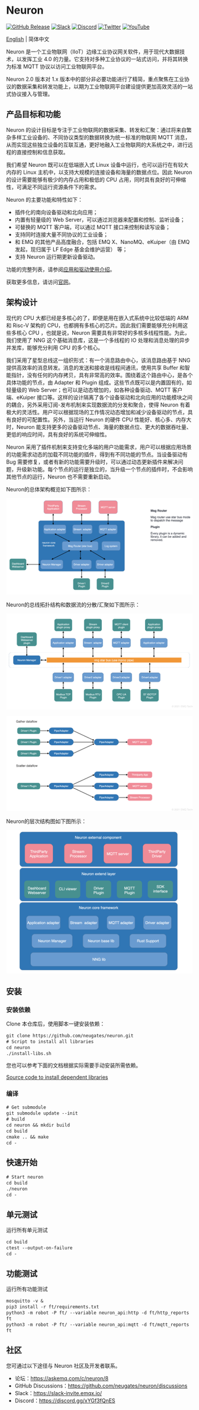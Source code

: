 # Neuron

[![GitHub Release](https://img.shields.io/github/release/neugates/neuron?color=brightgreen&label=Release)](https://github.com/neugates/neuron/releases)
[![Slack](https://img.shields.io/badge/Slack-Neuron-39AE85?logo=slack)](https://slack-invite.emqx.io/)
[![Discord](https://img.shields.io/discord/931086341838622751?label=Discord&logo=discord)](https://discord.gg/xYGf3fQnES)
[![Twitter](https://img.shields.io/badge/Follow-EMQ-1DA1F2?logo=twitter)](https://twitter.com/EMQTech)
[![YouTube](https://img.shields.io/badge/Subscribe-EMQ-FF0000?logo=youtube)](https://www.youtube.com/channel/UC5FjR77ErAxvZENEWzQaO5Q)

[English](https://github.com/neugates/neuron/blob/main/README.md) | 简体中文

Neuron 是一个工业物联网（IIoT）边缘工业协议网关软件，用于现代大数据技术，以发挥工业 4.0 的力量。它支持对多种工业协议的一站式访问，并将其转换为标准 MQTT 协议以访问工业物联网平台。

Neuron 2.0 版本对 1.x 版本中的部分非必要功能进行了精简，重点聚焦在工业协议的数据采集和转发功能上，以期为工业物联网平台建设提供更加高效灵活的一站式协议接入与管理。

## 产品目标和功能

Neuron 的设计目标是专注于工业物联网的数据采集、转发和汇聚：通过将来自繁杂多样工业设备的、不同协议类型的数据转换为统一标准的物联网 MQTT 消息，从而实现这些独立设备的互联互通，更好地融入工业物联网的大系统之中，进行远程的直接控制和信息获取。

我们希望 Neuron 既可以在低端嵌入式 Linux 设备中运行，也可以运行在有较大内存的 Linux 主机中，以支持大规模的连接设备和海量的数据点位。因此 Neuron 的设计需要能够有极少的内存占用和极低的 CPU 占用，同时具有良好的可伸缩性，可满足不同运行资源条件下的需求。

Neuron 的主要功能和特性如下：

- 插件化的南向设备驱动和北向应用；
- 内置有轻量级的 Web Server，可以通过浏览器来配置和控制、监听设备；
- 可替换的 MQTT 客户端，可以通过 MQTT 接口来控制和读写设备；
- 支持同时连接大量不同协议的工业设备；
- 和 EMQ 的其他产品高度融合，包括 EMQ X、NanoMQ、eKuiper（由 EMQ 发起，现归属于 LF Edge 基金会维护运营） 等；
- 支持 Neuron 运行期更新设备驱动。

功能的完整列表，请参阅[应用和驱动使用介绍](https://github.com/neugates/nep/blob/main/docs/neuron2.x-driver.md)。

获取更多信息，请访问[官网](https://www.emqx.com/zh/products/neuron)。

## 架构设计

现代的 CPU 大都已经是多核心的了，即便是用在嵌入式系统中比较低端的 ARM 和 Risc-V 架构的 CPU，也都拥有多核心的芯片。因此我们需要能够充分利用这些多核心 CPU ，也就是说，Neuron 需要具有非常好的多核多线程性能。为此，我们使用了 NNG 这个基础消息库，这是一个多线程的 IO 处理和消息处理的异步并发库，能够充分利用 CPU 的多个核心。

我们采用了星型总线这一组织形式：有一个消息路由中心，该消息路由基于 NNG 提供高效率的消息转发。消息的发送和接收是线程间通讯，使用共享 Buffer 和智能指针，没有任何的内存拷贝，具有非常高的效率。围绕着这个路由中心，是各个具体功能的节点，由 Adapter 和 Plugin 组成。这些节点既可以是内置固有的，如轻量级的 Web Server；也可以是动态增加的，如各种设备驱动、MQTT 客户端、eKuiper 接口等。这样的设计隔离了各个设备驱动和北向应用的功能模块之间的耦合，另外采用订阅-发布机制来实现数据流的分发和聚合，使得 Neuron 有着极大的灵活性。用户可以根据现场的工作情况动态增加和减少设备驱动的节点，具有良好的可配置性。另外，当运行 Neuron 的硬件 CPU 性能好、核心多、内存大时，Neuron 能支持更多的设备驱动节点、海量的数据点位、更大的数据吞吐量、更低的响应时间，具有良好的系统可伸缩性。

Neuron 采用了插件机制来支持变化多端的用户功能需求，用户可以根据应用场景的功能需求动态的加载不同功能的插件，得到有不同功能的节点。当设备驱动有 Bug 需要修复，或者有新的功能需要升级时，可以通过动态更新插件来解决问题，升级新功能。每个节点的运行是独立的，当升级一个节点的插件时，不会影响其他节点的运行，Neuron 也不需要重新启动。

Neuron的总体架构概览如下图所示：

![arch-overview](docs/pictures/neuron-arch-overview.png)

Neuron的总线拓扑结构和数据流的分散/汇聚如下图所示：

![neuron-bus-topo](docs/pictures/neuron-bus-topo.png)

![neuron-dataflow](docs/pictures/neuron-dataflow.png)

Neuron的层次结构图如下图所示：

![neuron-layers](docs/pictures/neuron-layers.png)


## 安装

### 安装依赖

Clone 本仓库后，使用脚本一键安装依赖：

```shell
git clone https://github.com/neugates/neuron.git
# Script to install all libraries
cd neuron 
./install-libs.sh
```

您也可以参考下面的文档根据实际需要手动安装所需依赖。

[Source code to install dependent libraries](https://github.com/neugates/neuron/blob/main/Install-dependent-libraries.md)

### 编译

```shell
# Get submodule
git submodule update --init
# build
cd neuron && mkdir build 
cd build
cmake .. && make
cd -
```

## 快速开始

```shell
# Start neuron
cd build
./neuron
cd -
```

## 单元测试

运行所有单元测试

```shell
cd build
ctest --output-on-failure
cd -
```

## 功能测试

运行所有功能测试

```shell
mosquitto -v &
pip3 install -r ft/requirements.txt
python3 -m robot -P ft/ --variable neuron_api:http -d ft/http_reports ft
python3 -m robot -P ft/ --variable neuron_api:mqtt -d ft/mqtt_reports ft

```

 

## 社区

您可通过以下途径与 Neuron 社区及开发者联系。

- 论坛：https://askemq.com/c/neuron/8 
- GitHub Discussions：https://github.com/neugates/neuron/discussions
- Slack：https://slack-invite.emqx.io/
- Discord：https://discord.gg/xYGf3fQnES 

